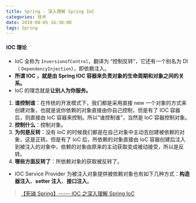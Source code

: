 ```yaml
---
title: Spring - 深入理解 Spring IoC
categories: 技术
date: 2018-08-05 16:38:00
tags: Spring
---
```


#### IOC 理论

- IoC 全称为 `InversionofControl`，翻译为 “控制反转”，它还有一个别名为 DI（ `DependencyInjection`），即依赖注入。
- **所谓 IOC ，就是由 Spring IOC 容器来负责对象的生命周期和对象之间的关系。**
- IoC 的理念就是**让别人为你服务。**



1. **谁控制谁**：在传统的开发模式下，我们都是采用直接 new 一个对象的方式来创建对象，也就是说你依赖的对象直接由你自己控制，但是有了 IOC 容器后，则直接由 IoC 容器来控制。所以“谁控制谁”，当然是 IoC 容器控制对象。
2. **控制什么**：控制对象。
3. **为何是反转**：没有 IoC 的时候我们都是在自己对象中主动去创建被依赖的对象，这是正转。但是有了 IoC 后，所依赖的对象直接由 IoC 容器创建后注入到被注入的对象中，依赖的对象由原来的主动获取变成被动接受，所以是反转。
4. **哪些方面反转了**：所依赖对象的获取被反转了。



- IOC Service Provider 为被注入对象提供被依赖对象也有如下几种方式：**构造器注入**、**setter 注入**、**接口注入**。



> [【死磕 Spring】----- IOC 之深入理解 Spring IoC](https://mp.weixin.qq.com/s/nCvZ9NbNQeD_FtJyho4owg)